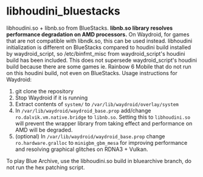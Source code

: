 # libhoudini_bluestacks
libhoudini.so + libnb.so from BlueStacks. **libnb.so library resolves performance degradation on AMD processors.** On Waydroid, for games that are not compatible with libndk.so, this can be used instead. libhoudini initialization is different on BlueStacks compared to houdini build installed by waydroid_script, so /etc/binfmt_misc from waydroid_script's houdini build has been included. This does not supersede waydroid_script's houdini build because there are some games ie. Rainbow 6 Mobile that do not run on this houdini build, not even on BlueStacks.
Usage instructions for Waydroid:
1. git clone the repository
2. Stop Waydroid if it is running
3. Extract contents of `system/` to `/var/lib/waydroid/overlay/system`
4. In `/var/lib/waydroid/waydroid_base.prop` add/change `ro.dalvik.vm.native.bridge` to `libnb.so`. Setting this to `libhoudini.so` will prevent the wrapper library from taking effect and performance on AMD will be degraded.
5. (optional) In `/var/lib/waydroid/waydroid_base.prop` change `ro.hardware.gralloc` to `minigbm_gbm_mesa` for improving performance and resolving graphical glitches on RDNA3 + Vulkan.

To play Blue Archive, use the libhoudini.so build in bluearchive branch, do not run the hex patching script.
